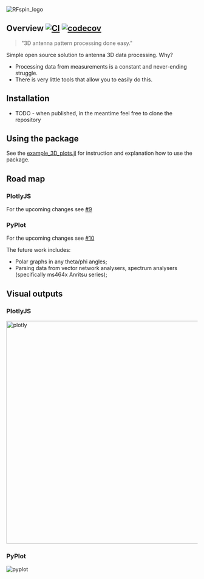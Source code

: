 ![RFspin_logo](https://github.com/RFspin/APattern.jl/assets/128054331/1a4c7715-ad1f-4b28-8d8d-0cea6c955dac)

## Overview [![CI](https://github.com/RFspin/APattern.jl/actions/workflows/CI.yml/badge.svg)](https://github.com/RFspin/APattern.jl/actions/workflows/CI.yml) [![codecov](https://codecov.io/gh/RFspin/APattern.jl/graph/badge.svg?token=MapVB9qg1G)](https://codecov.io/gh/RFspin/APattern.jl)

> "3D antenna pattern processing done easy."

Simple open source solution to antenna 3D data processing. Why?
- Processing data from measurements is a constant and never-ending struggle.
- There is very little tools that allow you to easily do this.

## Installation
 - TODO - when published, in the meantime feel free to clone the repository

## Using the package
See the [example_3D_plots.jl](example_3D_plots.jl) for instruction and explanation how to use the package.

## Road map
### PlotlyJS
For the upcoming changes see [#9](https://github.com/RFspin/APattern.jl/issues/9) 
### PyPlot
For the upcoming changes see [#10](https://github.com/RFspin/APattern.jl/issues/10)

The future work includes:
- Polar graphs in any theta/phi angles;
- Parsing data from vector network analysers, spectrum analysers (specifically ms464x Anritsu series);

## Visual outputs
### PlotlyJS
<img width="587" alt="plotly" src="https://github.com/RFspin/APattern.jl/assets/128054331/2ee48938-e0ae-4adb-9f80-2e04af6ea75b">

### PyPlot
![pyplot](https://github.com/RFspin/APattern.jl/assets/128054331/85d9244a-0908-41d2-8130-44e530fecb9c)

